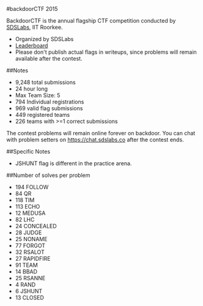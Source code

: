 #backdoorCTF 2015

BackdoorCTF is the annual flagship CTF competition conducted by [SDSLabs](https://sdslabs.co), IIT Roorkee.

- Organized by SDSLabs
- [Leaderboard](https://backdoor.sdslabs.co/competitions/backdoorctf15/leaderboard)
- Please don't publish actual flags in writeups, since problems will remain available after the contest.

##Notes

- 9,248 total submissions
- 24 hour long
- Max Team Size: 5
- 794 Individual registrations
- 969 valid flag submissions
- 449 registered teams
- 226 teams with >=1 correct submissions

The contest problems will remain online forever on backdoor. You can chat with problem setters on <https://chat.sdslabs.co> after the contest ends.

##Specific Notes

- JSHUNT flag is different in the practice arena.

##Number of solves per problem

- 194 FOLLOW
- 84 QR
- 118 TIM
- 113 ECHO
- 12 MEDUSA
- 82 LHC
- 24 CONCEALED
- 28 JUDGE
- 25 NONAME
- 77 FORGOT
- 32 RSALOT
- 27 RAPIDFIRE
- 91 TEAM
- 14 BBAD
- 25 RSANNE
- 4 RAND
- 6 JSHUNT
- 13 CLOSED